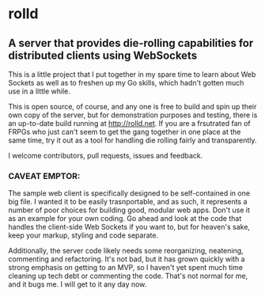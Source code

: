 # rolld
## A server that provides die-rolling capabilities for distributed clients using WebSockets

This is a little project that I put together in my spare time to learn about Web Sockets as well as to freshen up my
Go skills, which hadn't gotten much use in a little while.

This is open source, of course, and any one is free to build and spin up their own copy of the server, but for demonstration
purposes and testing, there is an up-to-date build running at http://rolld.net. If you are a frsutrated fan of FRPGs who just
can't seem to get the gang together in one place at the same time, try it out as a tool for handling die rolling fairly and
transparently.

I welcome contributors, pull requests, issues and feedback.

### CAVEAT EMPTOR:
The sample web client is specifically designed to be self-contained in one big file. I wanted it to be easily trasnportable, and
as such, it represents a number of poor choices for building good, modular web apps. Don't use it as an example for your own coding.
Go ahead and look at the code that handles the client-side Web Sockets if you want to, but for heaven's sake, keep your markup,
styling and code separate.

Additionally, the server code likely needs some reorganizing, neatening, commenting and refactoring. It's not bad, but it has grown
quickly with a strong emphasis on getting to an MVP, so I haven't yet spent much time cleaning up tech debt or commenting the code.
That's not normal for me, and it bugs me. I will get to it any day now.
